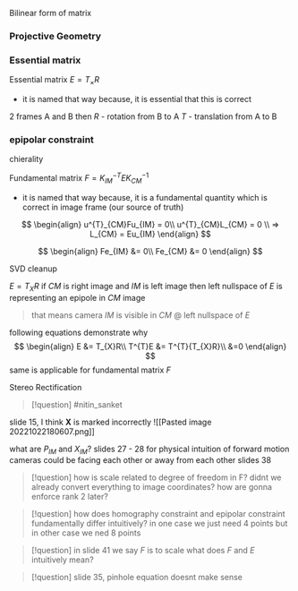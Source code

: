 Bilinear form of matrix

### Projective Geometry

### Essential matrix


Essential matrix $E = T_{\times}R$
- it is named that way because, it is essential that this is correct

2 frames A and B 
then 
$R$ - rotation from B to A
$T$ - translation from A to B

### epipolar constraint 


chierality 

Fundamental matrix $F = K_{IM}^{-T}EK_{CM}^{-1}$
- it is named that way because, it is a fundamental quantity which is correct in image frame (our source of truth)

$$
\begin{align}
u^{T}_{CM}Fu_{IM} = 0\\
u^{T}_{CM}L_{CM} = 0 \\
=> L_{CM} = Eu_{IM}
\end{align}
$$

$$
\begin{align}
Fe_{IM} &= 0\\
Fe_{CM} &= 0
\end{align}
$$


SVD cleanup

$E = T_X R$
if $CM$ is right image and $IM$ is left image
then left nullspace of $E$ is representing an epipole in $CM$ image
> that means camera $IM$ is visible in $CM$ @ left nullspace of $E$

following equations demonstrate why
$$
\begin{align}
E &= T_{X}R\\
T^{T}E &= T^{T}{T_{X}R}\\
&=0
\end{align}
$$
same is applicable for fundamental matrix $F$

Stereo Rectification 

>[!question] 
> #nitin_sanket 

slide 15, I think **X** is marked incorrectly
![[Pasted image 20221022180607.png]]



what are $P_{IM}$ and $X_{IM}$? slides 27 - 28
for physical intuition of forward motion cameras could be facing each other or away from each other slides 38 
>[!question]
> how is scale related to degree of freedom in F? 
> didnt we already convert everything to image coordinates?
> how are gonna enforce rank 2 later?

>[!question]
>how does homography constraint and epipolar constraint fundamentally differ intuitively?
>in one case we just need 4 points but in other case we ned 8 points 

>[!question]
>in slide 41 we say $F$ is to scale
>	what does $F$ and $E$ intuitively mean? 

>[!question]
>slide 35, pinhole equation doesnt make sense 

